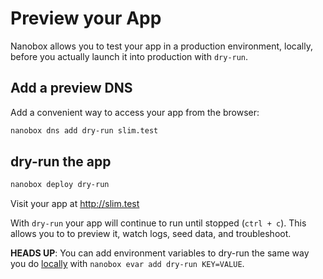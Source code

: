 # Preview your App

Nanobox allows you to test your app in a production environment, locally, before you actually launch it into production with `dry-run`.

## Add a preview DNS
Add a convenient way to access your app from the browser:

```bash
nanobox dns add dry-run slim.test
```

## dry-run the app

```bash
nanobox deploy dry-run
```

Visit your app at <a href="http://slim.test" target="\_blank">http://slim.test</a>

With `dry-run` your app will continue to run until stopped (`ctrl + c`). This allows you to to preview it, watch logs, seed data, and troubleshoot.

**HEADS UP**: You can add environment variables to dry-run the same way you do [locally](/php/slim/local-evars) with `nanobox evar add dry-run KEY=VALUE`.
